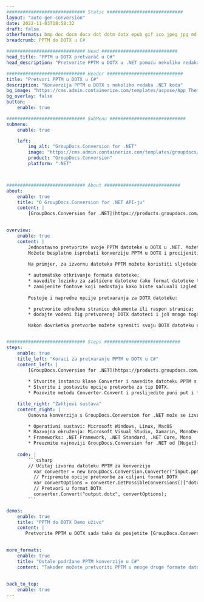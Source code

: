 ```yaml
---
############################# Static ############################
layout: "auto-gen-conversion"
date: 2022-11-03T18:58:32
draft: false
otherformats: bmp doc docm docx dot dotm dotx epub gif ico jpeg jpg md odt ott pdf png psd rtf tex tif tiff txt xps
breadcrumb: PPTM do DOTX u C#

############################# Head ############################
head_title: "PPTM u DOTX pretvarač u C#"
head_description: "Pretvorite PPTM u DOTX u .NET pomoću nekoliko redaka koda. Koristite GroupDocs Document Conversion API za pretvaranje preko 160 formata datoteka."

############################# Header ############################
title: "Pretvori PPTM u DOTX u C#"
description: "Konverzija PPTM u DOTX s nekoliko redaka .NET koda"
bg_image: "https://cms.admin.containerize.com/templates/aspose/App_Themes/V3/images/bg/header1.png"
bg_overlay: false
button:
    enable: true

############################# SubMenu ############################
submenu:
    enable: true

    left:
        img_alt: "GroupDocs.Conversion for .NET"
        image: "https://cms.admin.containerize.com/templates/groupdocs/images/product-logos/90x90-noborder/groupdocs-conversion-net.png"
        product: "GroupDocs.Conversion"
        platform: ".NET"



############################# About ############################
about:
    enable: true
    title: "O GroupDocs.Conversion for .NET API-ju"
    content: |
        [GroupDocs.Conversion for .NET](https://products.groupdocs.com/conversion/net/) može se koristiti za pretvaranje Microsoft Worda, Excela, PowerPointa, PDF-a, Visio i drugih formata. GroupDocs.Conversion je samostalni API koji je prikladan za pozadinske i interne sustave gdje su potrebne visoke performanse. Ne ovisi o softveru poput Microsofta ili Open Officea.
    

overview:
    enable: true
    content: |
        Jednostavno pretvorite svoje PPTM datoteke u DOTX u .NET. Možete koristiti samo nekoliko C# linija koda na bilo kojoj platformi po vašem izboru kao što su - Windows, Linux, macOS.
        Možete besplatno isprobati konverziju PPTM u DOTX i procijeniti kvalitetu rezultata konverzije. Uz jednostavne scenarije konverzije datoteka, možete isprobati naprednije opcije za učitavanje izvorne PPTM datoteke i za spremanje izlaznog DOTX rezultata. 
        
        Na primjer, za izvornu datoteku PPTM možete koristiti sljedeće opcije učitavanja:

        * automatsko otkrivanje formata datoteke;
        * navedite lozinku za zaštićene datoteke (ako format datoteke to podržava);
        * zamijenite fontove koji nedostaju kako biste sačuvali izgled dokumenta.
        
        Postoje i napredne opcije pretvaranja za DOTX datoteku:

        * pretvorite određenu stranicu dokumenta ili raspon stranica;
        * dodajte vodeni žig pretvorenoj DOTX datoteci i još mnogo toga.

        Nakon dovršetka pretvorbe možete spremiti svoju DOTX datoteku na lokalnu stazu datoteke ili bilo koju pohranu treće strane kao što su FTP, Amazon S3, Google Drive, Dropbox itd. Imajte na umu - da pretvorite PPTM u {{ TO}} nema potrebe za instaliranjem bilo kakvog dodatnog softvera - poput MS Officea, Open Officea, Adobe Acrobat Readera itd.


############################# Steps ############################
steps:
    enable: true
    title_left: "Koraci za pretvaranje PPTM u DOTX u C#"
    content_left: |
        [GroupDocs.Conversion for .NET](https://products.groupdocs.com/conversion/net/) programerima olakšava pretvaranje PPTM datoteke u DOTX s nekoliko redaka koda.
        
        * Stvorite instancu klase Converter i navedite datoteku PPTM s punim putem
        * Stvorite i postavite opcije pretvorbe za tip DOTX.
        * Pozovite metodu Converter.Convert i proslijedite puni put i format (DOTX) kao parametar

    title_right: "Zahtjevi sustava"
    content_right: |
        Osnovna konverzija s GroupDocs.Conversion for .NET može se izvršiti u samo nekoliko jednostavnih koraka. Naši API-ji podržani su na svim glavnim platformama i operativnim sustavima. Prije izvršavanja koda u nastavku, provjerite imate li sljedeće preduvjete instalirane na vašem sustavu.

        * Operativni sustavi: Microsoft Windows, Linux, MacOS
        * Razvojna okruženja: Microsoft Visual Studio, Xamarin, MonoDevelop
        * Frameworks: .NET Framework, .NET Standard, .NET Core, Mono
        * Preuzmite najnoviji GroupDocs.Conversion for .NET od [Nuget](https://www.nuget.org/packages/groupdocs.conversion)
         
    code: |
        ```csharp    
        // Učitaj izvornu datoteku PPTM za konverziju
          var converter = new GroupDocs.Conversion.Converter("input.pptm");
          // Pripremite opcije pretvorbe za ciljani format DOTX
          var convertOptions = converter.GetPossibleConversions()["dotx"].ConvertOptions;
          // Pretvori u format DOTX
          converter.Convert("output.dotx", convertOptions);
        ```

demos:
    enable: true
    title: "PPTM do DOTX Demo uživo"
    content: |
       Pretvorite PPTM u DOTX sada tako da posjetite [GroupDocs.Conversion App](https://products.groupdocs.app/conversion/family) web mjesto. Online demo ima sljedeće prednosti
          

more_formats:
    enable: true
    title: "Ostale podržane PPTM konverzije u C#"
    content: "Također možete pretvoriti PPTM u mnoge druge formate datoteka. Pogledajte popis u nastavku."
       
       
back_to_top:
    enable: true
---
```


